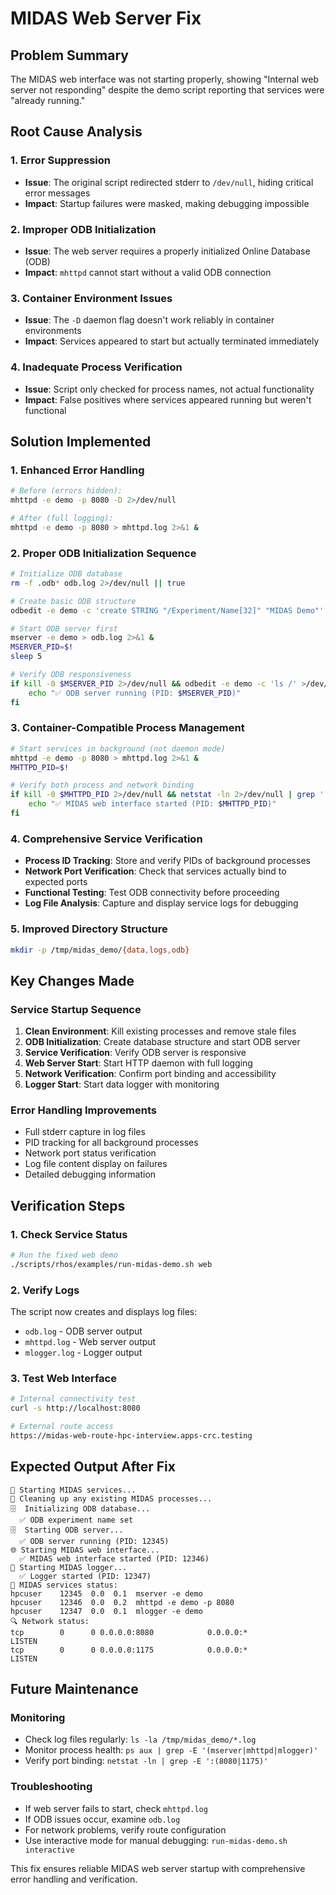# MIDAS Web Server Fix

## Problem Summary

The MIDAS web interface was not starting properly, showing "Internal web server not responding" despite the demo script reporting that services were "already running."

## Root Cause Analysis

### 1. Error Suppression

- **Issue**: The original script redirected stderr to `/dev/null`, hiding critical error messages
- **Impact**: Startup failures were masked, making debugging impossible

### 2. Improper ODB Initialization

- **Issue**: The web server requires a properly initialized Online Database (ODB)
- **Impact**: `mhttpd` cannot start without a valid ODB connection

### 3. Container Environment Issues

- **Issue**: The `-D` daemon flag doesn't work reliably in container environments
- **Impact**: Services appeared to start but actually terminated immediately

### 4. Inadequate Process Verification

- **Issue**: Script only checked for process names, not actual functionality
- **Impact**: False positives where services appeared running but weren't functional

## Solution Implemented

### 1. Enhanced Error Handling

```bash
# Before (errors hidden):
mhttpd -e demo -p 8080 -D 2>/dev/null

# After (full logging):
mhttpd -e demo -p 8080 > mhttpd.log 2>&1 &
```

### 2. Proper ODB Initialization Sequence

```bash
# Initialize ODB database
rm -f .odb* odb.log 2>/dev/null || true

# Create basic ODB structure
odbedit -e demo -c 'create STRING "/Experiment/Name[32]" "MIDAS Demo"' 2>&1

# Start ODB server first
mserver -e demo > odb.log 2>&1 &
MSERVER_PID=$!
sleep 5

# Verify ODB responsiveness
if kill -0 $MSERVER_PID 2>/dev/null && odbedit -e demo -c 'ls /' >/dev/null 2>&1; then
    echo "✅ ODB server running (PID: $MSERVER_PID)"
fi
```

### 3. Container-Compatible Process Management

```bash
# Start services in background (not daemon mode)
mhttpd -e demo -p 8080 > mhttpd.log 2>&1 &
MHTTPD_PID=$!

# Verify both process and network binding
if kill -0 $MHTTPD_PID 2>/dev/null && netstat -ln 2>/dev/null | grep ':8080' >/dev/null; then
    echo "✅ MIDAS web interface started (PID: $MHTTPD_PID)"
fi
```

### 4. Comprehensive Service Verification

- **Process ID Tracking**: Store and verify PIDs of background processes
- **Network Port Verification**: Check that services actually bind to expected ports
- **Functional Testing**: Test ODB connectivity before proceeding
- **Log File Analysis**: Capture and display service logs for debugging

### 5. Improved Directory Structure

```bash
mkdir -p /tmp/midas_demo/{data,logs,odb}
```

## Key Changes Made

### Service Startup Sequence

1. **Clean Environment**: Kill existing processes and remove stale files
2. **ODB Initialization**: Create database structure and start ODB server
3. **Service Verification**: Verify ODB server is responsive
4. **Web Server Start**: Start HTTP daemon with full logging
5. **Network Verification**: Confirm port binding and accessibility
6. **Logger Start**: Start data logger with monitoring

### Error Handling Improvements

- Full stderr capture in log files
- PID tracking for all background processes
- Network port status verification
- Log file content display on failures
- Detailed debugging information

## Verification Steps

### 1. Check Service Status

```bash
# Run the fixed web demo
./scripts/rhos/examples/run-midas-demo.sh web
```

### 2. Verify Logs

The script now creates and displays log files:

- `odb.log` - ODB server output
- `mhttpd.log` - Web server output  
- `mlogger.log` - Logger output

### 3. Test Web Interface

```bash
# Internal connectivity test
curl -s http://localhost:8080

# External route access
https://midas-web-route-hpc-interview.apps-crc.testing
```

## Expected Output After Fix

```
🚀 Starting MIDAS services...
🔄 Cleaning up any existing MIDAS processes...
🗄️  Initializing ODB database...
  ✅ ODB experiment name set
🗄️  Starting ODB server...
  ✅ ODB server running (PID: 12345)
🌐 Starting MIDAS web interface...
  ✅ MIDAS web interface started (PID: 12346)
📝 Starting MIDAS logger...
  ✅ Logger started (PID: 12347)
🎯 MIDAS services status:
hpcuser    12345  0.0  0.1  mserver -e demo
hpcuser    12346  0.0  0.2  mhttpd -e demo -p 8080
hpcuser    12347  0.0  0.1  mlogger -e demo
🔍 Network status:
tcp        0      0 0.0.0.0:8080            0.0.0.0:*               LISTEN
tcp        0      0 0.0.0.0:1175            0.0.0.0:*               LISTEN
```

## Future Maintenance

### Monitoring

- Check log files regularly: `ls -la /tmp/midas_demo/*.log`
- Monitor process health: `ps aux | grep -E '(mserver|mhttpd|mlogger)'`
- Verify port binding: `netstat -ln | grep -E ':(8080|1175)'`

### Troubleshooting

- If web server fails to start, check `mhttpd.log`
- If ODB issues occur, examine `odb.log`
- For network problems, verify route configuration
- Use interactive mode for manual debugging: `run-midas-demo.sh interactive`

This fix ensures reliable MIDAS web server startup with comprehensive error handling and verification.
